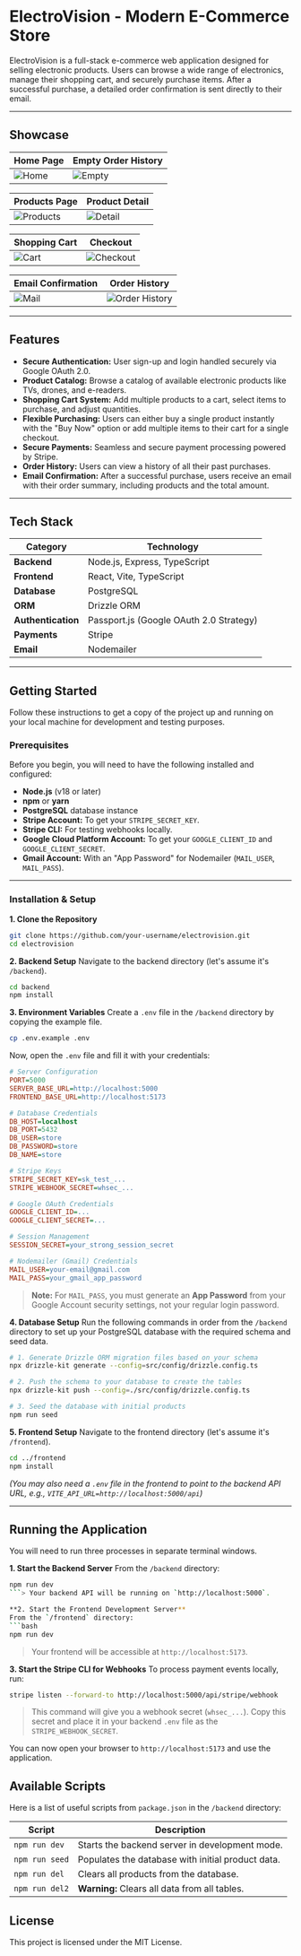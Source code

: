# ElectroVision - Modern E-Commerce Store

ElectroVision is a full-stack e-commerce web application designed for selling electronic products. Users can browse a wide range of electronics, manage their shopping cart, and securely purchase items. After a successful purchase, a detailed order confirmation is sent directly to their email.
 
---

## Showcase

| **Home Page** | **Empty Order History** |
| ------------- | ----------------------- |
| ![Home](./images/home.png) | ![Empty](./images/order_blank.png) |

| **Products Page** | **Product Detail** |
| ----------------- | ------------------ |
| ![Products](./images/products.png) | ![Detail](./images/detail.png) |

| **Shopping Cart** | **Checkout** |
| ----------------- | ------------ |
| ![Cart](./images/cart.png) | ![Checkout](./images/checkout.png) |

| **Email Confirmation** | **Order History** |
| ---------------------- | ----------------- |
| ![Mail](./images/mail.png) | ![Order History](./images/after_order.png) |

---

## Features

-   **Secure Authentication:** User sign-up and login handled securely via Google OAuth 2.0.
-   **Product Catalog:** Browse a catalog of available electronic products like TVs, drones, and e-readers.
-   **Shopping Cart System:** Add multiple products to a cart, select items to purchase, and adjust quantities.
-   **Flexible Purchasing:** Users can either buy a single product instantly with the "Buy Now" option or add multiple items to their cart for a single checkout.
-   **Secure Payments:** Seamless and secure payment processing powered by Stripe.
-   **Order History:** Users can view a history of all their past purchases.
-   **Email Confirmation:** After a successful purchase, users receive an email with their order summary, including products and the total amount.

---

## Tech Stack

| Category           | Technology                                    |
| ------------------ | --------------------------------------------- |
| **Backend**        | Node.js, Express, TypeScript                  |
| **Frontend**       | React, Vite, TypeScript                       |
| **Database**       | PostgreSQL                                    |
| **ORM**            | Drizzle ORM                                   |
| **Authentication** | Passport.js (Google OAuth 2.0 Strategy)       |
| **Payments**       | Stripe                                        |
| **Email**          | Nodemailer                                    |

---

## Getting Started

Follow these instructions to get a copy of the project up and running on your local machine for development and testing purposes.

### Prerequisites

Before you begin, you will need to have the following installed and configured:

-   **Node.js** (v18 or later)
-   **npm** or **yarn**
-   **PostgreSQL** database instance
-   **Stripe Account:** To get your `STRIPE_SECRET_KEY`.
-   **Stripe CLI:** For testing webhooks locally.
-   **Google Cloud Platform Account:** To get your `GOOGLE_CLIENT_ID` and `GOOGLE_CLIENT_SECRET`.
-   **Gmail Account:** With an "App Password" for Nodemailer (`MAIL_USER`, `MAIL_PASS`).

---

### Installation & Setup

**1. Clone the Repository**
```bash
git clone https://github.com/your-username/electrovision.git
cd electrovision
```

**2. Backend Setup**
Navigate to the backend directory (let's assume it's `/backend`).

```bash
cd backend
npm install
```

**3. Environment Variables**
Create a `.env` file in the `/backend` directory by copying the example file.

```bash
cp .env.example .env
```

Now, open the `.env` file and fill it with your credentials:

```ini
# Server Configuration
PORT=5000
SERVER_BASE_URL=http://localhost:5000
FRONTEND_BASE_URL=http://localhost:5173

# Database Credentials
DB_HOST=localhost
DB_PORT=5432
DB_USER=store
DB_PASSWORD=store
DB_NAME=store

# Stripe Keys
STRIPE_SECRET_KEY=sk_test_...
STRIPE_WEBHOOK_SECRET=whsec_...

# Google OAuth Credentials
GOOGLE_CLIENT_ID=...
GOOGLE_CLIENT_SECRET=...

# Session Management
SESSION_SECRET=your_strong_session_secret

# Nodemailer (Gmail) Credentials
MAIL_USER=your-email@gmail.com
MAIL_PASS=your_gmail_app_password
```
> **Note:** For `MAIL_PASS`, you must generate an **App Password** from your Google Account security settings, not your regular login password.

**4. Database Setup**
Run the following commands in order from the `/backend` directory to set up your PostgreSQL database with the required schema and seed data.

```bash
# 1. Generate Drizzle ORM migration files based on your schema
npx drizzle-kit generate --config=src/config/drizzle.config.ts

# 2. Push the schema to your database to create the tables
npx drizzle-kit push --config=./src/config/drizzle.config.ts

# 3. Seed the database with initial products
npm run seed
```

**5. Frontend Setup**
Navigate to the frontend directory (let's assume it's `/frontend`).

```bash
cd ../frontend
npm install
```
*(You may also need a `.env` file in the frontend to point to the backend API URL, e.g., `VITE_API_URL=http://localhost:5000/api`)*

---

## Running the Application

You will need to run three processes in separate terminal windows.

**1. Start the Backend Server**
From the `/backend` directory:
```bash
npm run dev
```> Your backend API will be running on `http://localhost:5000`.

**2. Start the Frontend Development Server**
From the `/frontend` directory:
```bash
npm run dev
```
> Your frontend will be accessible at `http://localhost:5173`.

**3. Start the Stripe CLI for Webhooks**
To process payment events locally, run:
```bash
stripe listen --forward-to http://localhost:5000/api/stripe/webhook
```
> This command will give you a webhook secret (`whsec_...`). Copy this secret and place it in your backend `.env` file as the `STRIPE_WEBHOOK_SECRET`.

You can now open your browser to `http://localhost:5173` and use the application.

## Available Scripts

Here is a list of useful scripts from `package.json` in the `/backend` directory:

| Script       | Description                                              |
| ------------ | -------------------------------------------------------- |
| `npm run dev`      | Starts the backend server in development mode.           |
| `npm run seed`     | Populates the database with initial product data.      |
| `npm run del`      | Clears all products from the database.                  |
| `npm run del2`     | **Warning:** Clears all data from all tables.           |

## License

This project is licensed under the MIT License.